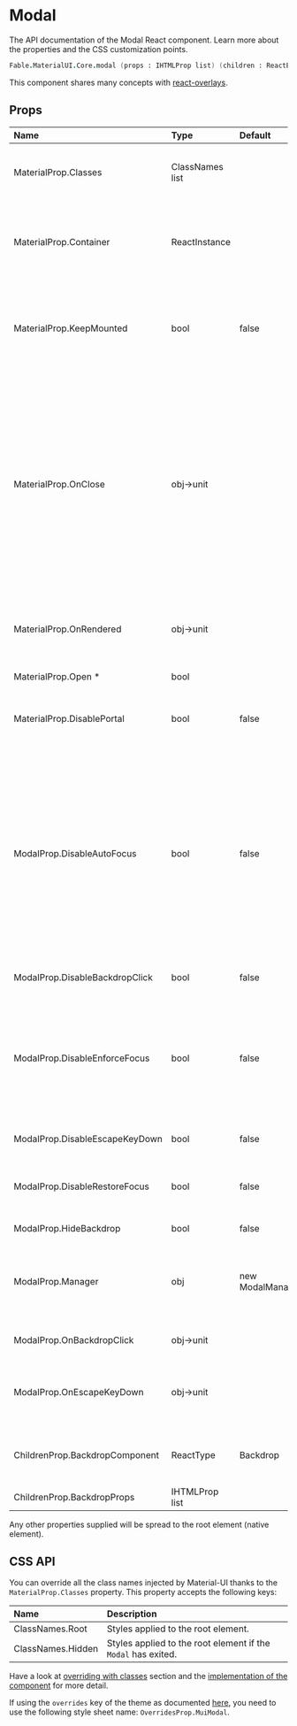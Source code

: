 # Modal

<p class="description">The API documentation of the Modal React component. Learn more about the properties and the CSS customization points.</p>

```fsharp
Fable.MaterialUI.Core.modal (props : IHTMLProp list) (children : ReactElement list) : ReactElement
```

This component shares many concepts with [react-overlays](https://react-bootstrap.github.io/react-overlays/#modals).

## Props

| Name | Type | Default | Description |
|:-----|:-----|:--------|:------------|
| <span class="prop-name">MaterialProp.Classes</span> | <span class="prop-type">ClassNames list</span> |   | Override or extend the styles applied to the component.  See CSS API below for more details.  |
| <span class="prop-name">MaterialProp.Container</span> | <span class="prop-type">ReactInstance</span> |   | A node, component instance, or function that returns either. The `container` will have the portal children appended to it. |
| <span class="prop-name">MaterialProp.KeepMounted</span> | <span class="prop-type">bool</span> | <span class="prop-default">false</span> | Always keep the children in the DOM. This property can be useful in SEO situation or when you want to maximize the responsiveness of the Modal. |
| <span class="prop-name">MaterialProp.OnClose</span> | <span class="prop-type">obj->unit</span> |   | Callback fired when the component requests to be closed. The `reason` parameter can optionally be used to control the response to `onClose`.<br><br>**Signature:**<br>`(event: obj) -> (reason: ModalCloseReason) -> unit`<br>*event:* The event source of the callback<br>*reason:* `type ModalCloseReason = EscapeKeyDown \| BackdropClick` |
| <span class="prop-name">MaterialProp.OnRendered</span> | <span class="prop-type">obj->unit</span> |   | Callback fired once the children has been mounted into the `container`. It signals that the `open={true}` property took effect. |
| <span class="prop-name required">MaterialProp.Open *</span> | <span class="prop-type">bool</span> |   | If `true`, the modal is open. |
| <span class="prop-name">MaterialProp.DisablePortal</span> | <span class="prop-type">bool</span> | <span class="prop-default">false</span> | Disable the portal behavior. The children stay within it's parent DOM hierarchy. |
| <span class="prop-name">ModalProp.DisableAutoFocus</span> | <span class="prop-type">bool</span> | <span class="prop-default">false</span> | If `true`, the modal will not automatically shift focus to itself when it opens, and replace it to the last focused element when it closes. This also works correctly with any modal children that have the `disableAutoFocus` prop.<br>Generally this should never be set to `true` as it makes the modal less accessible to assistive technologies, like screen readers. |
| <span class="prop-name">ModalProp.DisableBackdropClick</span> | <span class="prop-type">bool</span> | <span class="prop-default">false</span> | If `true`, clicking the backdrop will not fire any callback. |
| <span class="prop-name">ModalProp.DisableEnforceFocus</span> | <span class="prop-type">bool</span> | <span class="prop-default">false</span> | If `true`, the modal will not prevent focus from leaving the modal while open.<br>Generally this should never be set to `true` as it makes the modal less accessible to assistive technologies, like screen readers. |
| <span class="prop-name">ModalProp.DisableEscapeKeyDown</span> | <span class="prop-type">bool</span> | <span class="prop-default">false</span> | If `true`, hitting escape will not fire any callback. |
| <span class="prop-name">ModalProp.DisableRestoreFocus</span> | <span class="prop-type">bool</span> | <span class="prop-default">false</span> | If `true`, the modal will not restore focus to previously focused element once modal is hidden. |
| <span class="prop-name">ModalProp.HideBackdrop</span> | <span class="prop-type">bool</span> | <span class="prop-default">false</span> | If `true`, the backdrop is not rendered. |
| <span class="prop-name">ModalProp.Manager</span> | <span class="prop-type">obj</span> | <span class="prop-default">new ModalManager()</span> | A modal manager used to track and manage the state of open Modals. This enables customizing how modals interact within a container. |
| <span class="prop-name">ModalProp.OnBackdropClick</span> | <span class="prop-type">obj->unit</span> |   | Callback fired when the backdrop is clicked. |
| <span class="prop-name">ModalProp.OnEscapeKeyDown</span> | <span class="prop-type">obj->unit</span> |   | Callback fired when the escape key is pressed, `disableEscapeKeyDown` is false and the modal is in focus. |
| <span class="prop-name">ChildrenProp.BackdropComponent</span> | <span class="prop-type">ReactType</span> | <span class="prop-default">Backdrop</span> | A backdrop component. This property enables custom backdrop rendering. |
| <span class="prop-name">ChildrenProp.BackdropProps</span> | <span class="prop-type">IHTMLProp list</span> |   | Properties applied to the [`Backdrop`](#/api/backdrop) element. |

Any other properties supplied will be spread to the root element (native element).

## CSS API

You can override all the class names injected by Material-UI thanks to the `MaterialProp.Classes` property.
This property accepts the following keys:


| Name | Description |
|:-----|:------------|
| <span class="prop-name">ClassNames.Root</span> | Styles applied to the root element.
| <span class="prop-name">ClassNames.Hidden</span> | Styles applied to the root element if the `Modal` has exited.

Have a look at [overriding with classes](#/customization/overrides) section
and the [implementation of the component](https://github.com/mui-org/material-ui/tree/master/packages/material-ui/src/Modal/Modal.js)
for more detail.

If using the `overrides` key of the theme as documented
[here](#/customization/themes),
you need to use the following style sheet name: `OverridesProp.MuiModal`.

<!--## Demos-->

<!--- [Modal](/utils/modal/)-->


